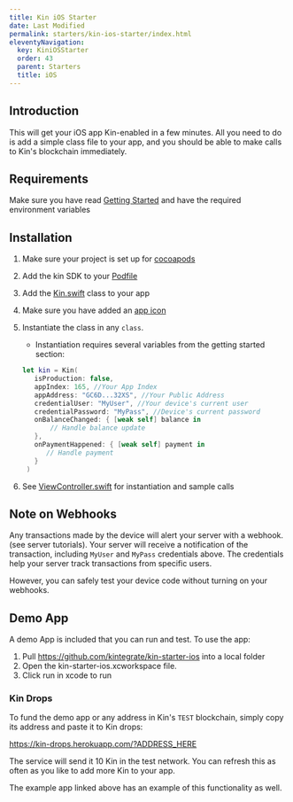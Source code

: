 ```yaml
---
title: Kin iOS Starter
date: Last Modified
permalink: starters/kin-ios-starter/index.html
eleventyNavigation:
  key: KiniOSStarter
  order: 43
  parent: Starters
  title: iOS
---
```



## Introduction

This will get your iOS app Kin-enabled in a few minutes. All you need to do is add a simple class file to your app, and you should be able to make calls to Kin's blockchain immediately.

## Requirements

Make sure you have read [Getting Started](/tutorials/getting-started/) and have the required environment variables

## Installation

1. Make sure your project is set up for [cocoapods](https://guides.cocoapods.org/using/using-cocoapods.html)
2. Add the kin SDK to your [Podfile](https://github.com/kintegrate/kin-starter-ios/blob/main/Podfile)
3. Add the [Kin.swift](https://github.com/kintegrate/kin-starter-ios/blob/main/kin-starter-ios/Kin.swift) class to your app
4. Make sure you have added an [app icon](https://developer.apple.com/tutorials/mac-catalyst/updating-the-app-icon)
5. Instantiate the class in any `class`.
   - Instantiation requires several variables from the getting started section:
   ```swift 
   let kin = Kin(
      isProduction: false,
      appIndex: 165, //Your App Index
      appAddress: "GC6D...32XS", //Your Public Address
      credentialUser: "MyUser", //Your device's current user
      credentialPassword: "MyPass", //Device's current password
      onBalanceChanged: { [weak self] balance in
          // Handle balance update
      },
      onPaymentHappened: { [weak self] payment in
         // Handle payment
      }
    )
    ```
   
6. See [ViewController.swift](https://github.com/kintegrate/kin-starter-ios/blob/main/kin-starter-ios/ViewController.swift) for instantiation and sample calls

## Note on Webhooks

Any transactions made by the device will alert your server with a webhook. (see server tutorials). Your server will receive a notification of the transaction, including `MyUser` and `MyPass` credentials above. The credentials help your server track transactions from specific users.

However, you can safely test your device code without turning on your webhooks.

## Demo App

A demo App is included that you can run and test. To use the app:

1. Pull https://github.com/kintegrate/kin-starter-ios into a local folder
2. Open the kin-starter-ios.xcworkspace file.
3. Click run in xcode to run

### Kin Drops

To fund the demo app or any address in Kin's `TEST` blockchain, simply copy its address and paste it to Kin drops:

https://kin-drops.herokuapp.com/?ADDRESS_HERE

The service will send it 10 Kin in the test network. You can refresh this as often as you like to add more Kin to your app.

The example app linked above has an example of this functionality as well.

